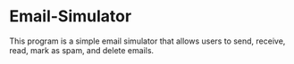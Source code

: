# Email-Simulator
This program is a simple email simulator that allows users to send, receive, read, mark as spam, and delete emails.
